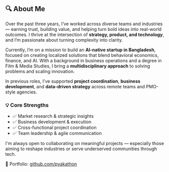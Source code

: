 ## 🔍 About Me

Over the past three years, I’ve worked across diverse teams and industries — earning trust, building value, and helping turn bold ideas into real-world outcomes. I thrive at the intersection of **strategy, product, and technology**, and I’m passionate about turning complexity into clarity.

Currently, I’m on a mission to build an **AI-native startup in Bangladesh**, focused on creating localized solutions that blend behavioral economics, finance, and AI. With a background in business operations and a degree in Film & Media Studies, I bring a **multidisciplinary approach** to solving problems and scaling innovation.

In previous roles, I’ve supported **project coordination**, **business development**, and **data-driven strategy** across remote teams and PMO-style agencies.

### 💡 Core Strengths
- ✅ Market research & strategic insights  
- ✅ Business development & execution  
- ✅ Cross-functional project coordination  
- ✅ Team leadership & agile communication

I'm always open to collaborating on meaningful projects — especially those aiming to reshape industries or serve underserved communities through tech.

📁 Portfolio: [github.com/pyakathon](https://github.com/pyakathon)
